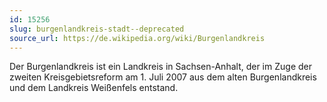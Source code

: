```yaml
---
id: 15256
slug: burgenlandkreis-stadt--deprecated
source_url: https://de.wikipedia.org/wiki/Burgenlandkreis
---
```


Der Burgenlandkreis ist ein Landkreis in Sachsen-Anhalt, der im Zuge der zweiten Kreisgebietsreform am 1. Juli 2007 aus dem alten Burgenlandkreis und dem Landkreis Weißenfels entstand.
